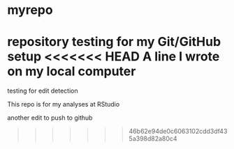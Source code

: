 # myrepo
repository testing for my Git/GitHub setup
<<<<<<< HEAD
A line I wrote on my local computer  
=======
testing for edit detection

This repo is for my analyses at RStudio

another edit to push to github
>>>>>>> 46b62e94de0c6063102cdd3df435a398d82a80c4
